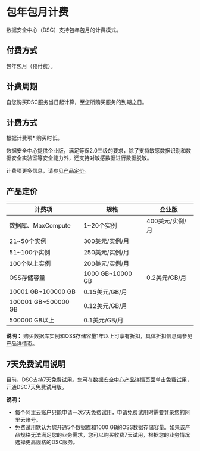 # 包年包月计费

数据安全中心（DSC）支持包年包月的计费模式。

## 付费方式

包年包月（预付费）。

## 计费周期

自您购买DSC服务当日起计算，至您所购买服务的到期之日。

## 计费方式

根据计费项\* 购买时长。

数据安全中心提供企业版，满足等保2.0三级的要求，除了支持敏感数据识别和数据安全实验室等安全能力外，还支持对敏感数据进行数据脱敏。

计费项更多信息，请参见[产品定价](#section_dw7_7pa_c33)。

## 产品定价

|计费项|规格|企业版|
|---|--|---|
|数据库、MaxCompute|1~20个实例|400美元/实例/月|
|21~50个实例|300美元/实例/月|
|51~100个实例|250美元/实例/月|
|100个以上实例|200美元/实例/月|
|OSS存储容量|1000 GB~10000 GB|0.2美元/GB/月|
|10001 GB~100000 GB|0.15美元/GB/月|
|100001 GB~500000 GB|0.12美元/GB/月|
|500000 GB以上|0.1美元/GB/月|

**说明：** 购买数据库实例和OSS存储容量1年以上可享有折扣，具体折扣信息请参见[产品详情页](https://www.alibabacloud.com/products/sddp)。

## 7天免费试用说明

目前，DSC支持7天免费试用。您可在[数据安全中心产品详情页面](https://cn.aliyun.com/product/sddp)单击[免费试用](https://yundun.console.aliyun.com/?spm=5176.cnsddp.0.0.320f6d30vVnWOD&p=sddp#/overview?guidance)，开通DSC7天免费试用版。

**说明：**

-   每个阿里云账户只能申请一次7天免费试用，申请免费试用时需要登录您的阿里云账号。
-   免费试用默认为您开通5个数据库和1000 GB的OSS数据存储容量。如果该产品规格无法满足您的业务需求，您可以购买收费7天试用，根据您的业务情况选择更高规格的DSC服务。

